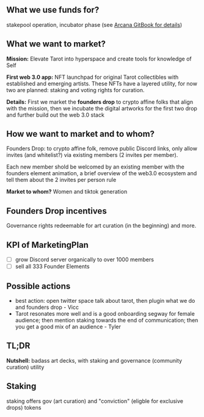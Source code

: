 ## What we use funds for? 
stakepool operation, incubator phase (see [Arcana GitBook for details](https://secretdecks.gitbook.io/arcana/introduction/the-founders-drop#what-kind-of-lambo-will-we-buy))

## What we want to market?
**Mission:** Elevate Tarot into hyperspace and create tools for knowledge of Self 
<br/>

**First web 3.0 app:** NFT launchpad for original Tarot collectibles with established and emerging artists. These NFTs have a layered utility, for now two are planned: staking and voting rights for curation. 
<br/>

**Details:** First we market the **founders drop** to crypto affine folks that align with the mission, then we incubate the digital artworks for the first two drop and further build out the web 3.0 stack

## How we want to market and to whom?
Founders Drop: to crypto affine folk, remove public Discord links, only allow invites (and whitelist?) via existing members (2 invites per member).
<br/>

Each new member shold be welcomed by an existing member with the founders element animation, a brief overview of the web3.0 ecosystem and tell them about the 2 invites per person rule
<br/>

**Market to whom?** Women and tiktok generation

## Founders Drop incentives
Governance rights redeemable for art curation (in the beginning) and more.

## KPI of MarketingPlan
- [ ] grow Discord server organically to over 1000 members
- [ ] sell all 333 Founder Elements

## Possible actions
- best action: open twitter space talk about tarot, then plugin what we do and founders drop - Vicc
- Tarot resonates more well and is a good onboarding segway for female audience; then mention staking towards the end of communication; then you get a good mix of an audience - Tyler

## TL;DR
**Nutshell:** badass art decks, with staking and governance (community curation) utility 

## Staking 
staking offers gov (art curation) and "conviction" (eligble for exclusive drops) tokens

